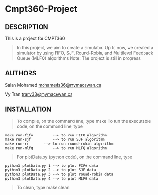 # Cmpt360-Project
## DESCRIPTION

This is a project for CMPT360

> In this project, we aim to create a simulator.
> Up to now, we created a simulator by using FIFO, SJF, Round-Robin, and 
> Multilevel Feedback Queue (MLFQ) algorithms 
> Note: The project is still in progress

## AUTHORS

Salah Mohamed mohameds36@mymacewan.ca

Vy Tran  tranv33@mymacewan.ca

## INSTALLATION

> To compile, on the command line, type
	make
> To run the executable code, on the command line, type

	make run-fifo	      --> to run FIFO algorithm
	make run-sjf	      --> to run SJF algorithm
	make run-rr	      --> to run round-robin algorithm
	make run-mlfq	      --> to run MLFQ algorithm
> For plotData.py (python code), on the command line, type
	
	python3 plotData.py 1 --> to plot FIFO data
	python3 plotData.py 2 --> to plot SJF data
	python3 plotData.py 3 --> to plot round-robin data
	python3 plotData.py 4 --> to plot MLFQ data

> To clean, type
	make clean
